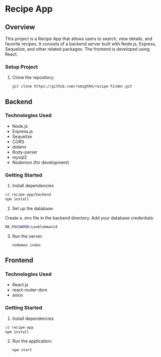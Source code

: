 # Recipe App

## Overview

This project is a Recipe App that allows users to search, view details, and favorite recipes. It consists of a backend server built with Node.js, Express, Sequelize, and other related packages. The frontend is developed using React.


### Setup Project

1. Clone the repository:

   ```bash
   git clone https://github.com/romigh94/recipe-finder.git
    ```

## Backend

### Technologies Used

- Node.js
- Express.js
- Sequelize
- CORS
- dotenv
- Body-parser
- mysql2
- Nodemon (for development)

### Getting Started

1. Install dependencies

```bash
cd recipe-app/backend
npm install
```

2. Set up the database:

Create a .env file in the backend directory.
Add your database credentials:

```bash
DB_PASSWORD=Leoblomman14
```

3. Run the server:
   ```bash
   nodemon index
   ```

## Frontend

### Technologies Used

- React.js
- react-router-dom
- axios

### Getting Started

1. Install dependencies

```bash
cd recipe-app
npm install
```

2. Run the application:
   ```bash
   npm start
   ```


